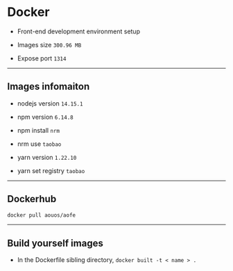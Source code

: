 # Docker

- Front-end development environment setup

- Images size `300.96 MB`

- Expose port `1314`

---

## Images infomaiton

- nodejs version `14.15.1`

- npm version `6.14.8`

- npm install `nrm`

- nrm use `taobao`

- yarn version `1.22.10`

- yarn set registry `taobao`

---

## Dockerhub

```bash
docker pull aouos/aofe
```
---

## Build yourself images

- In the Dockerfile sibling directory, `docker built -t < name > .`
